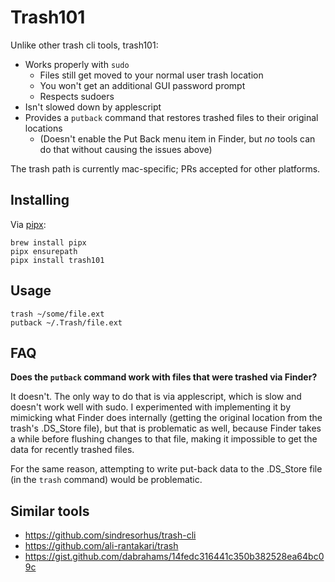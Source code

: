 # Trash101
Unlike other trash cli tools, trash101:
- Works properly with `sudo`
  - Files still get moved to your normal user trash location
  - You won't get an additional GUI password prompt
  - Respects sudoers
- Isn't slowed down by applescript
- Provides a `putback` command that restores trashed files to their original locations
  - (Doesn't enable the Put Back menu item in Finder, but *no* tools can do that without
  causing the issues above)

The trash path is currently mac-specific; PRs accepted for other platforms.

## Installing

Via [pipx](https://github.com/pipxproject/pipx):

    brew install pipx
    pipx ensurepath
    pipx install trash101


## Usage
    trash ~/some/file.ext
    putback ~/.Trash/file.ext


## FAQ
**Does the `putback` command work with files that were trashed via Finder?**

It doesn't. The only way to do that is via applescript, which is slow and doesn't
work well with sudo. I experimented with implementing it by mimicking what Finder
does internally (getting the original location from the trash's .DS_Store file),
but that is problematic as well, because Finder takes a while before flushing
changes to that file, making it impossible to get the data for recently trashed
files.

For the same reason, attempting to write put-back data to the .DS_Store file
(in the `trash` command) would be problematic.


## Similar tools
- https://github.com/sindresorhus/trash-cli
- https://github.com/ali-rantakari/trash
- https://gist.github.com/dabrahams/14fedc316441c350b382528ea64bc09c
